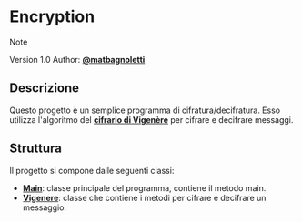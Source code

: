 # Encryption

> [!NOTE]
> Version 1.0
> Author:  [**@matbagnoletti**](https://github.com/matbagnoletti)

## Descrizione
Questo progetto è un semplice programma di cifratura/decifratura. Esso utilizza l'algoritmo del [**cifrario di Vigenère**](https://it.wikipedia.org/wiki/Cifrario_di_Vigen%C3%A8re) per cifrare e decifrare messaggi.

## Struttura
Il progetto si compone dalle seguenti classi:
- [**Main**](Main.java): classe principale del programma, contiene il metodo main.
- [**Vigenere**](Vigenere.java): classe che contiene i metodi per cifrare e decifrare un messaggio.